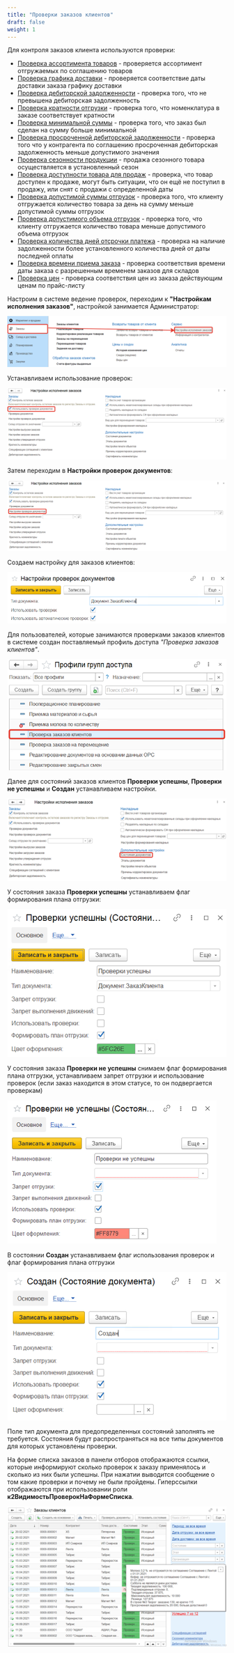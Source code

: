 ```yaml
---
title: "Проверки заказов клиентов"
draft: false
weight: 1
---
```



Для контроля заказов клиента используются проверки:

- [Проверка ассортимента товаров](https://konstanta-it.github.io/erp4food/crm/customerservice/formationoforders/orderprocessing/checkingorders/checkingforproductassortment/) - проверяется ассортимент отгружаемых по соглашению товаров
- [Проверка графика доставки](https://konstanta-it.github.io/erp4food/crm/customerservice/formationoforders/orderprocessing/checkingthedeliveryschedule) - проверяется соответствие даты доставки заказа графику доставки
- [Проверка дебиторской задолженности](https://konstanta-it.github.io/erp4food/crm/customerservice/formationoforders/orderprocessing/CheckingAccountsReceivable) - проверка того, что не превышена дебиторская задолженность
- [Проверка кратности отгрузки](https://konstanta-it.github.io/erp4food/crm/customerservice/formationoforders/orderprocessing/CheckingTheMultiplicityOfShipments) - проверка того, что номенклатура в заказе соответствует кратности
- [Проверка минимальной суммы](https://konstanta-it.github.io/erp4food/crm/customerservice/formationoforders/orderprocessing/CheckingTheMinimumAmount) - проверка того, что заказ был сделан на сумму больше минимальной
- [Проверка просроченной дебиторской задолженности](https://konstanta-it.github.io/erp4food/crm/customerservice/formationoforders/orderprocessing/CheckingOverdueAccountsReceivable) - проверка того что у контрагента по соглашению просроченная дебиторская задолженность меньше допустимого значения
- [Проверка сезонности продукции](https://konstanta-it.github.io/erp4food/crm/customerservice/formationoforders/orderprocessing/CheckingTheSeasonalityOfProducts) - продажа сезонного товара осуществляется в установленный сезон
- [Проверка доступности товара для продаж](https://konstanta-it.github.io/erp4food/crm/customerservice/formationoforders/orderprocessing/CheckingProductAvailabilityForSales) - проверка, что товар доступен к продаже, могут быть ситуации, что он ещё не поступил в продажу, или снят с продажи с определенной даты
- [Проверка допустимой суммы отгрузок](https://konstanta-it.github.io/erp4food/crm/customerservice/formationoforders/orderprocessing/CheckingTheAllowableAmountOfShipments) - проверка того, что клиенту отгружается количество товара за день на сумму меньше допустимой суммы отгрузок
- [Проверка допустимого объема отгрузок](https://konstanta-it.github.io/erp4food/crm/customerservice/formationoforders/orderprocessing/CheckingTheAllowedVolumeOfShipments) - проверка того, что клиенту отгружается количество товара меньше допустимого объема отгрузок
- [Проверка количества дней отсрочки платежа](https://konstanta-it.github.io/erp4food/crm/customerservice/formationoforders/orderprocessing/CheckingTheNumberOfDaysOfDeferredPayment) - проверка на наличие задолженности более установленного количества дней от даты последней оплаты
- [Проверка времени приема заказа](https://konstanta-it.github.io/erp4food/crm/customerservice/formationoforders/orderprocessing/CheckingTheOrderAcceptanceTime) - проверка соответствия времени даты заказа с разрешенным временем заказов для складов
- [Проверка цен](https://konstanta-it.github.io/erp4food/crm/customerservice/formationoforders/orderprocessing/CheckingThePrice) - проверка соответствия цен из заказа действующим ценам по прайс-листу

Настроим в системе ведение проверок, переходим к **"Настройкам исполнения заказов"**, настройкой занимается Администратор:

![1](1.png)

Устанавливаем использование проверок:

![2](2.png)

Затем переходим в **Настройки проверок документов**:

![3](3.png)

Создаем настройку для заказов клиентов:

![4](4.png)

Для пользователей, которые занимаются проверками заказов клиентов в системе создан поставляемый профиль доступа *"Проверка заказов клиентов"*.

![5](5.png)

Далее для состояний заказов клиентов **Проверки успешны**, **Проверки не успешны** и **Создан** устанавливаем настройки.

![6](6.png)

У состояния заказа **Проверки успешны** устанавливаем флаг формирования плана отгрузки:

![7](7.png)

У состояния заказа **Проверки не успешны** снимаем флаг формирования плана отгрузки, устанавливаем запрет отгрузки и использование проверок (если заказ находится в этом статусе, то он подвергается проверкам)

![8](8.png)

В состоянии **Создан** устанавливаем флаг использования проверок и флаг формирования плана отгрузки

![9](9.png)

Поле тип документа для предопределенных состояний заполнять не требуется. Состояния будут распространяться на все типы документов для которых установлены проверки.

На форме списка заказов в панели отборов отображаются ссылки, которые информируют сколько проверок к заказу применялось и сколько из них были успешны. При нажатии выводится сообщение о том какие проверки и почему не были пройдены. Гиперссылки отображаются при использовании роли **к2ВидимостьПроверокНаФормеСписка**.

![10](10.png)
